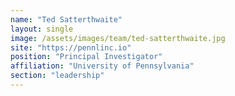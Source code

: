 ```yaml
---
name: "Ted Satterthwaite"
layout: single
image: /assets/images/team/ted-satterthwaite.jpg
site: "https://pennlinc.io"
position: "Principal Investigator"
affiliation: "University of Pennsylvania"
section: "leadership"
---
```

